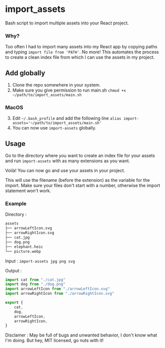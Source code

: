 # import_assets
Bash script to import multiple assets into your React project.

### Why?
Too often I had to import many assets into my React app by copying paths and typing `import file from 'PATH'`. No more! This automates the process to create a clean index file from which I can use the assets in my project.

## Add globally
1. Clone the repo somewhere in your system.
2. Make sure you give permission to run main.sh `chmod +x ~/path/to/import_assets/main.sh`
### MacOS
3. Edit `~/.bash_profile` and add the following line `alias import-assets='~/path/to/import_assets/main.sh'`
4. You can now use `import-assets` globally.

## Usage
Go to the directory where you want to create an index file for your assets and run `import-assets` with as many extensions as you want.

Voilà! You can now go and use your assets in your project.

This will use the filename (before the extension) as the variable for the import. Make sure your files don't start with a number, otherwise the import statement won't work. 

### Example
Directory :
```bash
assets
├── arrowLeftIcon.svg
├── arrowRightIcon.svg
├── cat.jpg
├── dog.png
├── elephant.heic
└── picture.webp
```
Input : `import-assets jpg png svg`

Output :
```typescript
import cat from "./cat.jpg"
import dog from "./dog.png"
import arrowLeftIcon from "./arrowLeftIcon.svg"
import arrowRightIcon from "./arrowRightIcon.svg"

export {
    cat,
    dog,
    arrowLeftIcon,
    arrowRightIcon,
}
```

Disclamer : May be full of bugs and unwanted behavior, I don't know what I'm doing. But hey, MIT licensed, go nuts with it!